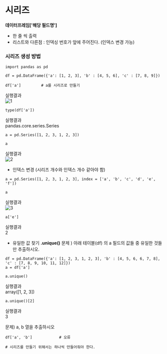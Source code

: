 # 시리즈

**데이터프레임['해당 필드명']**
- 한 줄 씩 출력
- 리스트와 다른점 : 인덱싱 번호가 앞에 주어진다. (인덱스 변경 가능)


### 시리즈 생성 방법
```
import pandas as pd

df = pd.DataFrame({'a': [1, 2, 3], 'b' : [4, 5, 6], 'c' : [7, 8, 9]})
```
```
df['a']         # a를 시리즈로 만들기
```
실행결과    
![1](https://user-images.githubusercontent.com/64197543/152501601-e0333645-0f87-4922-87fa-50477960b661.PNG)


```
type(df['a'])
```
실행결과    
pandas.core.series.Series    



```
a = pd.Series([1, 2, 3, 1, 2, 3])
```
```
a
```
실행결과  
![2](https://user-images.githubusercontent.com/64197543/152501697-b26c657f-de81-4b3b-8781-7e55b2bcacc4.PNG)


- 인덱스 변경 (시리즈 개수와 인덱스 개수 같아야 함)
```
a = pd.Series([1, 2, 3, 1, 2, 3], index = ['a', 'b', 'c', 'd', 'e', 'f'])
```
```
a
```
실행결과   
![3](https://user-images.githubusercontent.com/64197543/152501696-ea399f93-75f5-4f75-aa63-4988ad47229c.PNG)

```
a['e']
```
실행결과   
2   

- 유일한 값 찾기
**.unique()**
문제 ) 아래 테이블(df) 의 a 필드의 값들 중 유일한 것들만 추출하시오.
```
df = pd.DataFrame({'a': [1, 2, 3, 1, 2, 3], 'b' : [4, 5, 6, 6, 7, 8], 'c' : [7, 8, 9, 10, 11, 12]})
a = df['a']
```
```
a.unique()
```
실행결과   
array([1, 2, 3])   

```
a.unique()[2]
```
실행결과   
3   


문제) a, b 열을 추출하시오
```
df['a', 'b']            # 오류

# 시리즈를 만들기 위해서는 하나씩 만들어줘야 한다.
```
